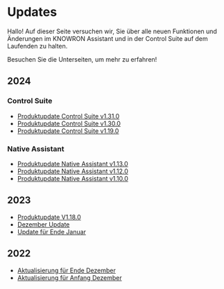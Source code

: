# Updates 

Hallo! Auf dieser Seite versuchen wir, Sie über alle neuen Funktionen und Änderungen im KNOWRON Assistant und in der Control Suite auf dem Laufenden zu halten.

Besuchen Sie die Unterseiten, um mehr zu erfahren!

## 2024

### Control Suite
- [Produktupdate Control Suite v1.31.0](2024/product_update_control_suite_v1.31.0.de.md)
- [Produktupdate Control Suite v1.30.0](2024/product_update_control_suite_v1.30.0.de.md)
- [Produktupdate Control Suite v1.19.0](2024/product_update_control_suite_v1.19.0.de.md)

### Native Assistant
- [Produktupdate Native Assistant v1.13.0](2024/product_update_native_assistant_v1.13.0.de.md)
- [Produktupdate Native Assistant v1.12.0](2024/product_update_native_assistant_v1.12.0.de.md)
- [Produktupdate Native Assistant v1.10.0](2024/product_update_native_assistant_v1.10.0.de.md)

## 2023

- [Produktupdate V1.18.0](2023/v1.18.0.de.md)
- [Dezember Update](2023/december_update.de.md)
- [Update für Ende Januar](2023/late_jan_update.md)

## 2022

- [Aktualisierung für Ende Dezember](2022/2022-late-dec-update.md)
- [Aktualisierung für Anfang Dezember](2022/2022-early_dec_updated.md)
